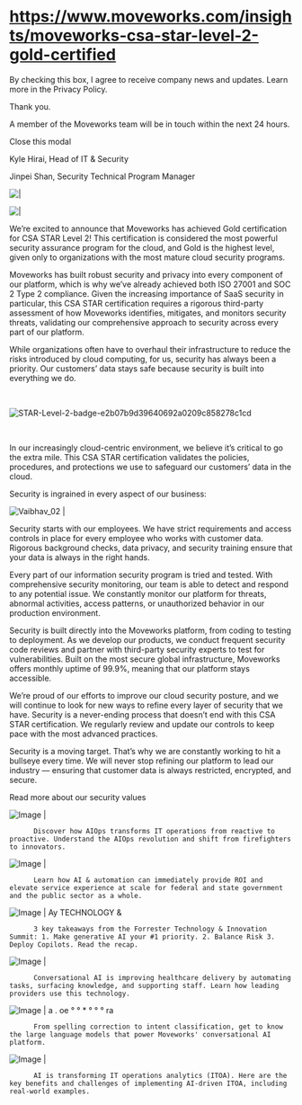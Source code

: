 # https://www.moveworks.com/insights/moveworks-csa-star-level-2-gold-certified

By checking this box, I agree to receive company news and updates. Learn more in the Privacy Policy.

Thank you.

A member of the Moveworks team will be in touch within the next 24 hours.



  Close this modal
  



Kyle Hirai, Head of IT & Security



Jinpei Shan, Security Technical Program Manager


![ | ](https://www.moveworks.com/hubfs/CSA_STAR_Level2_Featured.jpeg)

![ | ](https://www.moveworks.com/hubfs/CSA_STAR_Level2_Featured.jpeg)

We’re excited to announce that Moveworks has achieved Gold certification for CSA STAR Level 2! This certification is considered the most powerful security assurance program for the cloud, and Gold is the highest level, given only to organizations with the most mature cloud security programs.



Moveworks has built robust security and privacy into every component of our platform, which is why we’ve already achieved both ISO 27001 and SOC 2 Type 2 compliance. Given the increasing importance of SaaS security in particular, this CSA STAR certification requires a rigorous third-party assessment of how Moveworks identifies, mitigates, and monitors security threats, validating our comprehensive approach to security across every part of our platform.

While organizations often have to overhaul their infrastructure to reduce the risks introduced by cloud computing, for us, security has always been a priority. Our customers’ data stays safe because security is built into everything we do.

 



![STAR-Level-2-badge-e2b07b9d39640692a0209c858278c1cd](https://www.moveworks.com/hubfs/STAR-Level-2-badge-e2b07b9d39640692a0209c858278c1cd.svg)

 

In our increasingly cloud-centric environment, we believe it’s critical to go the extra mile. This CSA STAR certification validates the policies, procedures, and protections we use to safeguard our customers’ data in the cloud. 

Security is ingrained in every aspect of our business:

![Vaibhav_02 | ](https://www.moveworks.com/hs-fs/hubfs/Moveweb/photos/Vaibhav_02.jpg)

Security starts with our employees. We have strict requirements and access controls in place for every employee who works with customer data. Rigorous background checks, data privacy, and security training ensure that your data is always in the right hands.

Every part of our information security program is tried and tested. With comprehensive security monitoring, our team is able to detect and respond to any potential issue. We constantly monitor our platform for threats, abnormal activities, access patterns, or unauthorized behavior in our production environment. 

Security is built directly into the Moveworks platform, from coding to testing to deployment. As we develop our products, we conduct frequent security code reviews and partner with third-party security experts to test for vulnerabilities. Built on the most secure global infrastructure, Moveworks offers monthly uptime of 99.9%, meaning that our platform stays accessible.

We’re proud of our efforts to improve our cloud security posture, and we will continue to look for new ways to refine every layer of security that we have. Security is a never-ending process that doesn’t end with this CSA STAR certification. We regularly review and update our controls to keep pace with the most advanced practices.

Security is a moving target. That’s why we are constantly working to hit a bullseye every time. We will never stop refining our platform to lead our industry — ensuring that customer data is always restricted, encrypted, and secure.

Read more about our security values

![Image | ](https://www.moveworks.com/hs-fs/hubfs/AIOps-featured-image.png)


          Discover how AIOps transforms IT operations from reactive to proactive. Understand the AIOps revolution and shift from firefighters to innovators.
        

![Image | ](https://www.moveworks.com/hs-fs/hubfs/Public-Sector-Convo-AI.png)


          Learn how AI & automation can immediately provide ROI and elevate service experience at scale for federal and state government and the public sector as a whole.
        

![Image | Ay TECHNOLOGY &](https://www.moveworks.com/hs-fs/hubfs/Forrester%20T%26I%20%281%29.png)


          3 key takeaways from the Forrester Technology & Innovation Summit: 1. Make generative AI your #1 priority. 2. Balance Risk 3. Deploy Copilots. Read the recap.
        

![Image | ](https://www.moveworks.com/hs-fs/hubfs/healthcare-test.png)


          Conversational AI is improving healthcare delivery by automating tasks, surfacing knowledge, and supporting staff. Learn how leading providers use this technology.
        

![Image | a . oe ° ° * ° ° ° ra](https://www.moveworks.com/hs-fs/hubfs/Moveworks_LLM_Feature.png)


          From spelling correction to intent classification, get to know the large language models that power Moveworks' conversational AI platform.
        

![Image | ](https://www.moveworks.com/hs-fs/hubfs/ITOA_feature.png)


          AI is transforming IT operations analytics (ITOA). Here are the key benefits and challenges of implementing AI-driven ITOA, including real-world examples.
        

